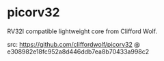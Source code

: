 # picorv32

RV32I compatible lightweight core from Clifford Wolf.

src: https://github.com/cliffordwolf/picorv32 @ e308982e18fc952a8d446ddb7ea8b70433a998c2
